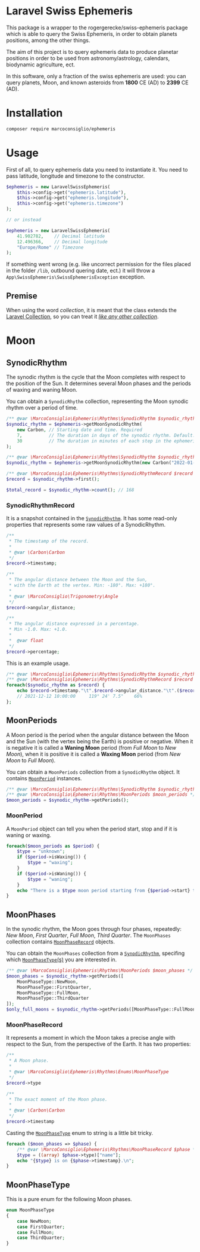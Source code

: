 # Laravel Swiss Ephemeris
This package is a wrapper to the rogergerecke/swiss-ephemeris package which is able to query the Swiss Ephemeris, in order to obtain planets positions, among the other things.

The aim of this project is to query ephemeris data to produce planetar positions in order to be used from astronomy/astrology, calendars, biodynamic agriculture, ect.

In this software, only a fraction of the swiss ephemeris are used: you can query planets, Moon, and known asteroids from **1800** CE (AD) to **2399** CE (AD).

# Installation
```bash
composer require marcoconsiglio/ephemeris
```
# Usage
First of all, to query ephemeris data you need to instantiate it. You need to pass latitude, longitude and timezone to the constructor.

```php
$ephemeris = new LaravelSwissEphemeris(
    $this->config->get("ephemeris.latitude"), 
    $this->config->get("ephemeris.longitude"),
    $this->config->get("ephemeris.timezone")
);

// or instead

$ephemeris = new LaravelSwissEphemeris(
    41.902782,    // Decimal latitude
    12.496366,    // Decimal longitude
    "Europe/Rome" // Timezone
);
```
If something went wrong (e.g. like uncorrect permission for the files placed in the folder `/lib`, outbound quering date, ect.) it will throw a `App\SwissEphemeris\SwissEphemerisException` exception.

## Premise
When using the word *collection*, it is meant that the class extends the [Laravel Collection](https://laravel.com/docs/8.x/collections), so you can treat it [*like any other collection*](https://laravel.com/docs/8.x/collections#available-methods).

# Moon
## SynodicRhythm
The synodic rhythm is the cycle that the Moon completes with respect to the position of the Sun. It determines several Moon phases and the periods of waxing and waning Moon.

You can obtain a `SynodicRhythm` collection, representing the Moon synodic rhythm over a period of time.
```php
/** @var \MarcoConsiglio\Ephemeris\Rhythms\SynodicRhythm $synodic_rhythm */
$synodic_rhythm = $ephemeris->getMoonSynodicRhythm(
    new Carbon, // Starting date and time. Required
    7,          // The duration in days of the synodic rhythm. Default: 30
    30          // The duration in minutes of each step in the ephemeris. Default: 60
);
```


```php
/** @var \MarcoConsiglio\Ephemeris\Rhythms\SynodicRhythm $synodic_rhythm */
$synodic_rhythm = $ephemeris->getMoonSynodicRhythm(new Carbon("2022-01-12"), 7); 

/** @var \MarcoConsiglio\Ephemeris\Rhythms\SynodicRhythmRecord $record */
$record = $synodic_rhythm->first();

$total_record = $synodic_rhythm->count(); // 168
```
### SynodicRhythmRecord
It is a snapshot contained in the [`SynodicRhythm`](#synodicrhythm). It has some read-only properties that represents some raw values of a SynodicRhythm.
```php
/** 
 * The timestamp of the record.
 * 
 * @var \Carbon\Carbon 
 */
$record->timestamp;

/** 
 * The angular distance between the Moon and the Sun, 
 * with the Earth at the vertex. Min: -180°. Max: +180°.
 * 
 * @var \MarcoConsiglio\Trigonometry\Angle 
 */
$record->angular_distance;

/**
 * The angular distance expressed in a percentage. 
 * Min -1.0. Max: +1.0.
 * 
 *  @var float
 */
$record->percentage;
```
This is an example usage.
```php
/** @var \MarcoConsiglio\Ephemeris\Rhythms\SynodicRhythm $synodic_rhythm */
/** @var \MarcoConsiglio\Ephemeris\Rhythms\SynodicRhythmRecord $record */
foreach($synodic_rhythm as $record) { 
    echo $record->timestamp."\t".$record->angular_distance."\t".($record->percentage * 100)."%\n"; 
    // 2021-12-12 10:00:00     119° 24' 7.5"    66%
};
```

## MoonPeriods
A Moon period is the period when the angular distance between the Moon and the Sun (with the vertex being the Earth) is positive or negative. When it is negative it is called a **Waning Moon** period (from *Full Moon* to *New Moon*), when it is positive it is called a **Waxing Moon** period (from *New Moon* to *Full Moon*).

You can obtain a `MoonPeriods` collection from a `SynodicRhythm` object. It contains [`MoonPeriod`](#moonperiod) instances.
```php
/** @var \MarcoConsiglio\Ephemeris\Rhythms\SynodicRhythm $synodic_rhythm */
/** @var \MarcoConsiglio\Ephemeris\Rhythms\MoonPeriods $moon_periods */
$moon_periods = $synodic_rhythm->getPeriods();
```
### MoonPeriod
A `MoonPeriod` object can tell you when the period start, stop and if it is waning or waxing.
```php
foreach($moon_periods as $period) {
    $type = "unknown";
    if ($period->isWaxing()) {
        $type = "waxing";
    }
    if ($period->isWaning()) {
        $type = "waning";
    }
    echo "There is a $type moon period starting from {$period->start} to {$period->end}.\n";
}
```

## MoonPhases
In the synodic rhythm, the Moon goes through four phases, repeatedly: *New Moon*, *First Quarter*, *Full Moon*, *Third Quarter*.
The `MoonPhases` collection contains [`MoonPhaseRecord`](#moonphaserecord) objects.

You can obtain the `MoonPhases` collection from a [`SynodicRhythm`](#synodicrhythm), specifing which [`MoonPhaseType`(s)](#moonphasetype) you are interested in.
```php
/** @var \MarcoConsiglio\Ephemeris\Rhythms\MoonPeriods $moon_phases */
$moon_phases = $synodic_rhythm->getPeriods([
    MoonPhaseType::NewMoon,
    MoonPhaseType::FirstQuarter,
    MoonPhaseType::FullMoon,
    MoonPhaseType::ThirdQuarter
]);
$only_full_moons = $synodic_rhythm->getPeriods([MoonPhaseType::FullMoon]);
```
### MoonPhaseRecord
It represents a moment in which the Moon takes a precise angle with respect to the Sun, from the perspective of the Earth. It has two properties:
```php
/**
 * A Moon phase.
 * 
 * @var \MarcoConsiglio\Ephemeris\Rhythms\Enums\MoonPhaseType 
 */
$record->type

/**
 * The exact moment of the Moon phase.
 * 
 * @var \Carbon\Carbon
 */
$record->timestamp
```
Casting the [`MoonPhaseType`](#moonphasetype) enum to string is a little bit tricky.
```php
foreach ($moon_phases => $phase) {
    /** @var \MarcoConsiglio\Ephemeris\Rhythms\MoonPhaseRecord $phase */
    $type = ((array) $phase->type)["name"];
    echo "{$type} is on {$phase->timestamp}.\n";
}
```

## MoonPhaseType
This is a pure enum for the following Moon phases.
```php
enum MoonPhaseType
{
    case NewMoon;
    case FirstQuarter;
    case FullMoon;
    case ThirdQuarter;
}
```